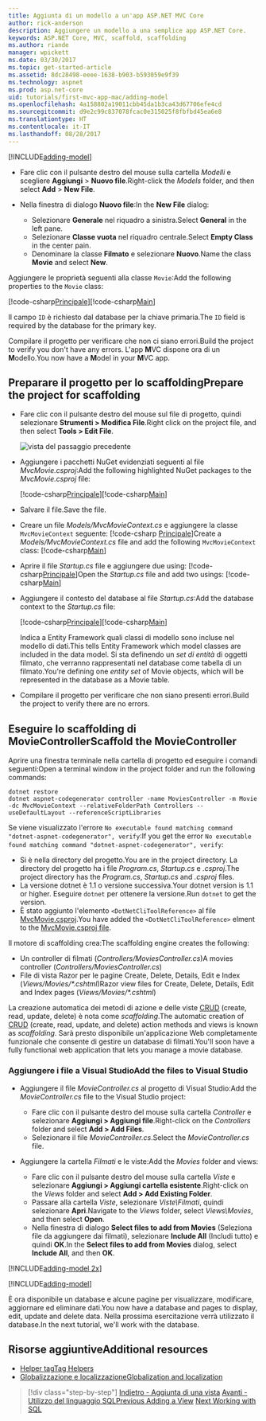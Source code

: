 ```yaml
---
title: Aggiunta di un modello a un'app ASP.NET MVC Core
author: rick-anderson
description: Aggiungere un modello a una semplice app ASP.NET Core.
keywords: ASP.NET Core, MVC, scaffold, scaffolding
ms.author: riande
manager: wpickett
ms.date: 03/30/2017
ms.topic: get-started-article
ms.assetid: 8dc28498-eeee-1638-b903-b593059e9f39
ms.technology: aspnet
ms.prod: asp.net-core
uid: tutorials/first-mvc-app-mac/adding-model
ms.openlocfilehash: 4a158802a19011cbb45da1b3ca43d67706efe4cd
ms.sourcegitcommit: d9e2c99c837078fcac0e315025f8fbfbd45ea6e8
ms.translationtype: HT
ms.contentlocale: it-IT
ms.lasthandoff: 08/28/2017
---
```

[!INCLUDE[adding-model](../../includes/mvc-intro/adding-model1.md)]

* <span data-ttu-id="b5805-104">Fare clic con il pulsante destro del mouse sulla cartella *Modelli* e scegliere **Aggiungi** > **Nuovo file**.</span><span class="sxs-lookup"><span data-stu-id="b5805-104">Right-click the *Models* folder, and then select **Add** > **New File**.</span></span> 
* <span data-ttu-id="b5805-105">Nella finestra di dialogo **Nuovo file**:</span><span class="sxs-lookup"><span data-stu-id="b5805-105">In the **New File** dialog:</span></span>

  * <span data-ttu-id="b5805-106">Selezionare **Generale** nel riquadro a sinistra.</span><span class="sxs-lookup"><span data-stu-id="b5805-106">Select **General** in the left pane.</span></span>
  * <span data-ttu-id="b5805-107">Selezionare **Classe vuota** nel riquadro centrale.</span><span class="sxs-lookup"><span data-stu-id="b5805-107">Select **Empty Class** in the center pain.</span></span>
  * <span data-ttu-id="b5805-108">Denominare la classe **Filmato** e selezionare **Nuovo**.</span><span class="sxs-lookup"><span data-stu-id="b5805-108">Name the class **Movie** and select **New**.</span></span>

<span data-ttu-id="b5805-109">Aggiungere le proprietà seguenti alla classe `Movie`:</span><span class="sxs-lookup"><span data-stu-id="b5805-109">Add the following properties to the `Movie` class:</span></span>

<span data-ttu-id="b5805-110">[!code-csharp[Principale](../../tutorials/first-mvc-app/start-mvc/sample/MvcMovie/Models/MovieNoEF.cs?name=snippet_1)]</span><span class="sxs-lookup"><span data-stu-id="b5805-110">[!code-csharp[Main](../../tutorials/first-mvc-app/start-mvc/sample/MvcMovie/Models/MovieNoEF.cs?name=snippet_1)]</span></span>

<span data-ttu-id="b5805-111">Il campo `ID` è richiesto dal database per la chiave primaria.</span><span class="sxs-lookup"><span data-stu-id="b5805-111">The `ID` field is required by the database for the primary key.</span></span>

<span data-ttu-id="b5805-112">Compilare il progetto per verificare che non ci siano errori.</span><span class="sxs-lookup"><span data-stu-id="b5805-112">Build the project to verify you don't have any errors.</span></span> <span data-ttu-id="b5805-113">L'app **M**VC dispone ora di un **M**odello.</span><span class="sxs-lookup"><span data-stu-id="b5805-113">You now have a **M**odel in your **M**VC app.</span></span>

## <a name="prepare-the-project-for-scaffolding"></a><span data-ttu-id="b5805-114">Preparare il progetto per lo scaffolding</span><span class="sxs-lookup"><span data-stu-id="b5805-114">Prepare the project for scaffolding</span></span>

- <span data-ttu-id="b5805-115">Fare clic con il pulsante destro del mouse sul file di progetto, quindi selezionare **Strumenti > Modifica File**.</span><span class="sxs-lookup"><span data-stu-id="b5805-115">Right click on the project file, and then select **Tools > Edit File**.</span></span>

  ![vista del passaggio precedente](adding-model/_static/1.png)

- <span data-ttu-id="b5805-117">Aggiungere i pacchetti NuGet evidenziati seguenti al file *MvcMovie.csproj*:</span><span class="sxs-lookup"><span data-stu-id="b5805-117">Add the following highlighted NuGet packages to the *MvcMovie.csproj* file:</span></span>
             
  <span data-ttu-id="b5805-118">[!code-csharp[Principale](../first-mvc-app-xplat/start-mvc/sample/MvcMovie/MvcMovie.csproj?highlight=7,10)]</span><span class="sxs-lookup"><span data-stu-id="b5805-118">[!code-csharp[Main](../first-mvc-app-xplat/start-mvc/sample/MvcMovie/MvcMovie.csproj?highlight=7,10)]</span></span>

- <span data-ttu-id="b5805-119">Salvare il file.</span><span class="sxs-lookup"><span data-stu-id="b5805-119">Save the file.</span></span>

- <span data-ttu-id="b5805-120">Creare un file *Models/MvcMovieContext.cs* e aggiungere la classe `MvcMovieContext` seguente: [!code-csharp [Principale](../../tutorials/first-mvc-app-xplat/start-mvc/sample/MvcMovie/Models/MvcMovieContext.cs)]</span><span class="sxs-lookup"><span data-stu-id="b5805-120">Create a *Models/MvcMovieContext.cs* file and add the following `MvcMovieContext` class:  [!code-csharp[Main](../../tutorials/first-mvc-app-xplat/start-mvc/sample/MvcMovie/Models/MvcMovieContext.cs)]</span></span>
   
- <span data-ttu-id="b5805-121">Aprire il file *Startup.cs* file e aggiungere due using: [!code-csharp[Principale](../../tutorials/first-mvc-app-xplat/start-mvc/sample/MvcMovie/Startup.cs?name=snippet1&highlight=1,2)]</span><span class="sxs-lookup"><span data-stu-id="b5805-121">Open the *Startup.cs* file and add two usings:  [!code-csharp[Main](../../tutorials/first-mvc-app-xplat/start-mvc/sample/MvcMovie/Startup.cs?name=snippet1&highlight=1,2)]</span></span>

- <span data-ttu-id="b5805-122">Aggiungere il contesto del database al file *Startup.cs*:</span><span class="sxs-lookup"><span data-stu-id="b5805-122">Add the database context to the *Startup.cs* file:</span></span>

   <span data-ttu-id="b5805-123">[!code-csharp[Principale](../../tutorials/first-mvc-app-xplat/start-mvc/sample/MvcMovie/Startup.cs?name=snippet2&highlight=6-7)]</span><span class="sxs-lookup"><span data-stu-id="b5805-123">[!code-csharp[Main](../../tutorials/first-mvc-app-xplat/start-mvc/sample/MvcMovie/Startup.cs?name=snippet2&highlight=6-7)]</span></span>

  <span data-ttu-id="b5805-124">Indica a Entity Framework quali classi di modello sono incluse nel modello di dati.</span><span class="sxs-lookup"><span data-stu-id="b5805-124">This tells Entity Framework which model classes are included in the data model.</span></span> <span data-ttu-id="b5805-125">Si sta definendo un *set di entità* di oggetti filmato, che verranno rappresentati nel database come tabella di un filmato.</span><span class="sxs-lookup"><span data-stu-id="b5805-125">You're defining one *entity set* of Movie objects, which will be represented in the database as a Movie table.</span></span>

- <span data-ttu-id="b5805-126">Compilare il progetto per verificare che non siano presenti errori.</span><span class="sxs-lookup"><span data-stu-id="b5805-126">Build the project to verify there are no errors.</span></span>

## <a name="scaffold-the-moviecontroller"></a><span data-ttu-id="b5805-127">Eseguire lo scaffolding di MovieController</span><span class="sxs-lookup"><span data-stu-id="b5805-127">Scaffold the MovieController</span></span>

<span data-ttu-id="b5805-128">Aprire una finestra terminale nella cartella di progetto ed eseguire i comandi seguenti:</span><span class="sxs-lookup"><span data-stu-id="b5805-128">Open a terminal window in the project folder and run the following commands:</span></span>

```
dotnet restore
dotnet aspnet-codegenerator controller -name MoviesController -m Movie -dc MvcMovieContext --relativeFolderPath Controllers --useDefaultLayout --referenceScriptLibraries 
```
<span data-ttu-id="b5805-129">Se viene visualizzato l'errore `No executable found matching command "dotnet-aspnet-codegenerator", verify`:</span><span class="sxs-lookup"><span data-stu-id="b5805-129">If you get the error `No executable found matching command "dotnet-aspnet-codegenerator", verify`:</span></span>

 * <span data-ttu-id="b5805-130">Si è nella directory del progetto.</span><span class="sxs-lookup"><span data-stu-id="b5805-130">You are in the project directory.</span></span> <span data-ttu-id="b5805-131">La directory del progetto ha i file *Program.cs*, *Startup.cs* e *.csproj*.</span><span class="sxs-lookup"><span data-stu-id="b5805-131">The project directory has the *Program.cs*, *Startup.cs* and *.csproj* files.</span></span>
 * <span data-ttu-id="b5805-132">La versione dotnet è 1.1 o versione successiva.</span><span class="sxs-lookup"><span data-stu-id="b5805-132">Your dotnet version is 1.1 or higher.</span></span> <span data-ttu-id="b5805-133">Eseguire `dotnet` per ottenere la versione.</span><span class="sxs-lookup"><span data-stu-id="b5805-133">Run `dotnet` to get the version.</span></span>
 * <span data-ttu-id="b5805-134">È stato aggiunto l'elemento `<DotNetCliToolReference>` al file [MvcMovie.csproj](#prepare-the-project-for-scaffolding).</span><span class="sxs-lookup"><span data-stu-id="b5805-134">You have added the `<DotNetCliToolReference>` elment to the [MvcMovie.csproj file](#prepare-the-project-for-scaffolding).</span></span>
 
<!--
> [!NOTE]
> If you get an error when the scaffolding command runs, see [issue 444 in the scaffolding repository](https://github.com/aspnet/scaffolding/issues/444) for a workaround.
-->

<span data-ttu-id="b5805-135">Il motore di scaffolding crea:</span><span class="sxs-lookup"><span data-stu-id="b5805-135">The scaffolding engine creates the following:</span></span>

* <span data-ttu-id="b5805-136">Un controller di filmati (*Controllers/MoviesController.cs*)</span><span class="sxs-lookup"><span data-stu-id="b5805-136">A movies controller (*Controllers/MoviesController.cs*)</span></span>
* <span data-ttu-id="b5805-137">File di vista Razor per le pagine Create, Delete, Details, Edit e Index (*Views/Movies/\*.cshtml*)</span><span class="sxs-lookup"><span data-stu-id="b5805-137">Razor view files for Create, Delete, Details, Edit and Index pages (*Views/Movies/\*.cshtml*)</span></span>

<span data-ttu-id="b5805-138">La creazione automatica dei metodi di azione e delle viste [CRUD](https://en.wikipedia.org/wiki/Create,_read,_update_and_delete) (create, read, update, delete) è nota come *scaffolding*.</span><span class="sxs-lookup"><span data-stu-id="b5805-138">The automatic creation of [CRUD](https://en.wikipedia.org/wiki/Create,_read,_update_and_delete) (create, read, update, and delete) action methods and views is known as *scaffolding*.</span></span> <span data-ttu-id="b5805-139">Sarà presto disponibile un'applicazione Web completamente funzionale che consente di gestire un database di filmati.</span><span class="sxs-lookup"><span data-stu-id="b5805-139">You'll soon have a fully functional web application that lets you manage a movie database.</span></span>

### <a name="add-the-files-to-visual-studio"></a><span data-ttu-id="b5805-140">Aggiungere i file a Visual Studio</span><span class="sxs-lookup"><span data-stu-id="b5805-140">Add the files to Visual Studio</span></span>

* <span data-ttu-id="b5805-141">Aggiungere il file *MovieController.cs* al progetto di Visual Studio:</span><span class="sxs-lookup"><span data-stu-id="b5805-141">Add the *MovieController.cs* file to the Visual Studio project:</span></span>

  * <span data-ttu-id="b5805-142">Fare clic con il pulsante destro del mouse sulla cartella *Controller* e selezionare **Aggiungi > Aggiungi file**.</span><span class="sxs-lookup"><span data-stu-id="b5805-142">Right-click on the *Controllers* folder and select **Add > Add Files**.</span></span>
  * <span data-ttu-id="b5805-143">Selezionare il file *MovieController.cs*.</span><span class="sxs-lookup"><span data-stu-id="b5805-143">Select the *MovieController.cs* file.</span></span>

* <span data-ttu-id="b5805-144">Aggiungere la cartella *Filmati* e le viste:</span><span class="sxs-lookup"><span data-stu-id="b5805-144">Add the *Movies* folder and views:</span></span>

  * <span data-ttu-id="b5805-145">Fare clic con il pulsante destro del mouse sulla cartella *Viste* e selezionare **Aggiungi > Aggiungi cartella esistente**.</span><span class="sxs-lookup"><span data-stu-id="b5805-145">Right-click on the *Views* folder and select **Add > Add Existing Folder**.</span></span>
  * <span data-ttu-id="b5805-146">Passare alla cartella *Viste*, selezionare *Viste\Filmati*, quindi selezionare **Apri**.</span><span class="sxs-lookup"><span data-stu-id="b5805-146">Navigate to the *Views* folder, select *Views\Movies*, and then select **Open**.</span></span>
  * <span data-ttu-id="b5805-147">Nella finestra di dialogo **Select files to add from Movies** (Seleziona file da aggiungere dai filmati), selezionare **Include All** (Includi tutto) e quindi **OK**.</span><span class="sxs-lookup"><span data-stu-id="b5805-147">In the **Select files to add from Movies** dialog, select **Include All**, and then **OK**.</span></span>

[!INCLUDE[adding-model 2x](../../includes/mvc-intro/adding-model2xp.md)]

[!INCLUDE[adding-model](../../includes/mvc-intro/adding-model3.md)]

<span data-ttu-id="b5805-148">È ora disponibile un database e alcune pagine per visualizzare, modificare, aggiornare ed eliminare dati.</span><span class="sxs-lookup"><span data-stu-id="b5805-148">You now have a database and pages to display, edit, update and delete data.</span></span> <span data-ttu-id="b5805-149">Nella prossima esercitazione verrà utilizzato il database.</span><span class="sxs-lookup"><span data-stu-id="b5805-149">In the next tutorial, we'll work with the database.</span></span>

## <a name="additional-resources"></a><span data-ttu-id="b5805-150">Risorse aggiuntive</span><span class="sxs-lookup"><span data-stu-id="b5805-150">Additional resources</span></span>

* [<span data-ttu-id="b5805-151">Helper tag</span><span class="sxs-lookup"><span data-stu-id="b5805-151">Tag Helpers</span></span>](xref:mvc/views/tag-helpers/intro)
* [<span data-ttu-id="b5805-152">Globalizzazione e localizzazione</span><span class="sxs-lookup"><span data-stu-id="b5805-152">Globalization and localization</span></span>](xref:fundamentals/localization)

>[!div class="step-by-step"]
<span data-ttu-id="b5805-153">[Indietro - Aggiunta di una vista](adding-view.md)
[Avanti - Utilizzo del linguaggio SQL](working-with-sql.md)</span><span class="sxs-lookup"><span data-stu-id="b5805-153">[Previous Adding a View](adding-view.md)
[Next Working with SQL](working-with-sql.md)</span></span>  
